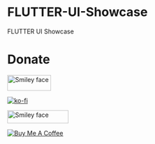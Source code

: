 # FLUTTER-UI-Showcase
FLUTTER UI Showcase 


# Donate
<a href="https://paypal.me/kasiits98?locale.x=en_US">
<img src="https://i.imgur.com/NEc3uaD.png" alt="Smiley face" height="36" width="100">
</a>

[![ko-fi](https://www.ko-fi.com/img/githubbutton_sm.svg)](https://ko-fi.com/V7V4163KD)

<a href="https://www.patreon.com/user?u=25907884">
<img src="https://i.imgur.com/llkluoJ.png" alt="Smiley face" height="30" width="140">
</a>

<a href="https://www.buymeacoffee.com/Kasiits" target="_blank"><img src="https://bmc-cdn.nyc3.digitaloceanspaces.com/BMC-button-images/custom_images/orange_img.png" alt="Buy Me A Coffee" style="height: auto !important;width: auto !important;" ></a>
